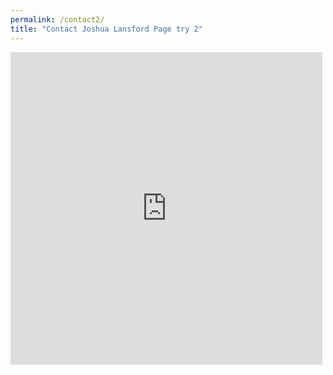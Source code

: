 ```yaml
---
permalink: /contact2/
title: "Contact Joshua Lansford Page try 2"
---
```


<iframe frameborder="0" style="height:500px;width:99%;border:none;" src='https://forms.zohopublic.com/joshualansford/form/Contact/formperma/BufFpcvCdZU3ZCBl9VcNHqj8N1wNDNhkt7xwTonIwPs'></iframe>
